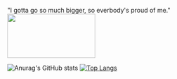 "I gotta go so much bigger, so everbody's proud of me."
<img src="https://user-images.githubusercontent.com/59232422/156649495-b2488903-9bab-42cc-8762-67f82b218b4e.png" width="200" height="100" />



![Anurag's GitHub stats](https://github-readme-stats.vercel.app/api?username=Sebight&count_private=true&show_icons=true&theme=radical)
[![Top Langs](https://github-readme-stats.vercel.app/api/top-langs/?username=Sebight&theme=radical&hide=shaderlab,hlsl)](https://github.com/anuraghazra/github-readme-stats)
